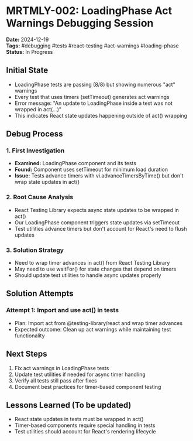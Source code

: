 # MRTMLY-002: LoadingPhase Act Warnings Debugging Session

**Date:** 2024-12-19  
**Tags:** #debugging #tests #react-testing #act-warnings #loading-phase  
**Status:** In Progress  

## Initial State

- LoadingPhase tests are passing (8/8) but showing numerous "act" warnings
- Every test that uses timers (setTimeout) generates act warnings
- Error message: "An update to LoadingPhase inside a test was not wrapped in act(...)"
- This indicates React state updates happening outside of act() wrapping

## Debug Process

### 1. First Investigation
- **Examined:** LoadingPhase component and its tests
- **Found:** Component uses setTimeout for minimum load duration
- **Issue:** Tests advance timers with vi.advanceTimersByTime() but don't wrap state updates in act()

### 2. Root Cause Analysis
- React Testing Library expects async state updates to be wrapped in act()
- Our LoadingPhase component triggers state updates via setTimeout
- Test utilities advance timers but don't account for React's need to flush updates

### 3. Solution Strategy
- Need to wrap timer advances in act() from React Testing Library
- May need to use waitFor() for state changes that depend on timers
- Should update test utilities to handle async updates properly

## Solution Attempts

### Attempt 1: Import and use act() in tests
- Plan: Import act from @testing-library/react and wrap timer advances
- Expected outcome: Clean up act warnings while maintaining test functionality

## Next Steps

1. Fix act warnings in LoadingPhase tests
2. Update test utilities if needed for async timer handling
3. Verify all tests still pass after fixes
4. Document best practices for timer-based component testing

## Lessons Learned (To be updated)

- React state updates in tests must be wrapped in act()
- Timer-based components require special handling in tests
- Test utilities should account for React's rendering lifecycle
